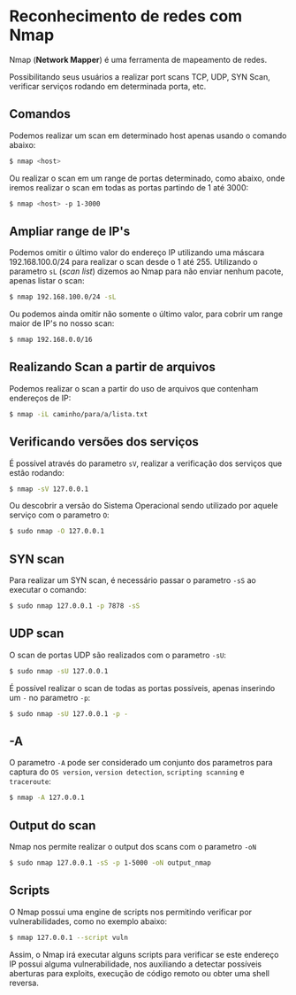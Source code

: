 # Reconhecimento de redes com Nmap

Nmap (**Network Mapper**) é uma ferramenta de mapeamento de redes. 

Possibilitando seus usuários a realizar port scans TCP, UDP, SYN Scan, verificar serviços rodando em determinada porta, etc.

## Comandos

Podemos realizar um scan em determinado host apenas usando o comando abaixo:

```bash
$ nmap <host>
```
Ou realizar o scan em um range de portas determinado, como abaixo, onde iremos realizar o scan em todas as portas partindo de 1 até 3000:

```bash
$ nmap <host> -p 1-3000
```
## Ampliar range de IP's

Podemos omitir o último valor do endereço IP utilizando uma máscara 192.168.100.0/24 para realizar o scan desde o 1 até 255. Utilizando o parametro `sL` (*scan list*) dizemos ao Nmap para não enviar nenhum pacote, apenas listar o scan:

```bash
$ nmap 192.168.100.0/24 -sL
```
Ou podemos ainda omitir não somente o último valor, para cobrir um range maior de IP's no nosso scan:

```bash
$ nmap 192.168.0.0/16
```

## Realizando Scan a partir de arquivos

Podemos realizar o scan a partir do uso de arquivos que contenham endereços de IP:

```bash
$ nmap -iL caminho/para/a/lista.txt
```

## Verificando versões dos serviços

É possível através do parametro `sV`, realizar a verificação dos serviços que estão rodando:

```bash
$ nmap -sV 127.0.0.1
```
Ou descobrir a versão do Sistema Operacional sendo utilizado por aquele serviço com o parametro `O`:

```bash
$ sudo nmap -O 127.0.0.1
```

## SYN scan

Para realizar um SYN scan, é necessário passar o parametro `-sS` ao executar o comando:

```bash
$ sudo nmap 127.0.0.1 -p 7878 -sS
```

## UDP scan

O scan de portas UDP são realizados com o parametro `-sU`:

```bash
$ sudo nmap -sU 127.0.0.1
```
É possível realizar o scan de todas as portas possíveis, apenas inserindo um `-` no parametro `-p`:

```bash
$ sudo nmap -sU 127.0.0.1 -p -
```

## -A

O parametro `-A` pode ser considerado um conjunto dos parametros para captura do `OS version`, `version detection`, `scripting scanning` e `traceroute`:

```bash
$ nmap -A 127.0.0.1
```

## Output do scan

Nmap nos permite realizar o output dos scans com o parametro `-oN`

```bash
$ sudo nmap 127.0.0.1 -sS -p 1-5000 -oN output_nmap
```

## Scripts

O Nmap possui uma engine de scripts nos permitindo verificar por vulnerabilidades, como no exemplo abaixo:

```bash
$ nmap 127.0.0.1 --script vuln
```
Assim, o Nmap irá executar alguns scripts para verificar se este endereço IP possui alguma vulnerabilidade, nos auxiliando a detectar possíveis aberturas para exploits, execução de código remoto ou obter uma shell reversa.
